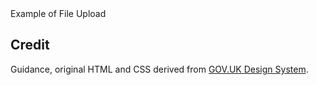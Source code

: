 <ExampleContainer>
    <ExampleHeading>Example of File Upload</ExampleHeading>
    <Example title="Example: File upload">
        <FileUpload />
    </Example>
</ExampleContainer>

## Credit

Guidance, original HTML and CSS derived from [GOV.UK Design System](https://github.com/alphagov/govuk-frontend).
